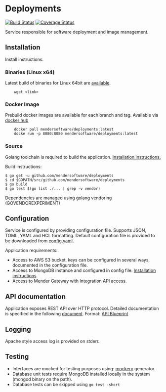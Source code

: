 # Deployments
[![Build Status](https://travis-ci.com/mendersoftware/deployments.svg?token=rx8YqsZ2ZyaopcMPmDmo&branch=master)](https://travis-ci.com/mendersoftware/deployments)
[![Coverage Status](https://coveralls.io/repos/github/mendersoftware/deployments/badge.svg?branch=master&t=n7mVVE)](https://coveralls.io/github/mendersoftware/deployments?branch=master)

Service responsible for software deployment and image management.

## Installation

Install instructions.

### Binaries (Linux x64)

Latest build of binaries for Linux 64bit are [available](LINK).

```
    wget <link>
```
    
### Docker Image

Prebuild docker images are available for each branch and tag. Available via [docker hub](https://hub.docker.com/r/mendersoftware/deployments/)

```
    docker pull mendersoftware/deployments:latest
    docke run -p 8080:8080 mendersoftware/deployments:latest 
```

### Source

Golang toolchain is required to build the application. [Installation instructions.](https://golang.org/doc/install)

Build instructions:

```
$ go get -u github.com/mendersoftware/deployments
$ cd $GOPATH/src/github.com/mendersoftware/deployments
$ go build
$ go test $(go list ./... | grep -v vendor)
```

Dependencies are managed using golang vendoring (GOVENDOREXPERIMENT)

## Configuration

Service is configured by providing configuration file. Supports JSON, TOML, YAML and HCL formatting.
Default configuration file is provided to be downloaded from [config.yaml](https://github.com/mendersoftware/deployments/blob/master/config.yaml).

Application requirements:
* Access to AWS S3 bucket, keys can be configured in several ways, documented in the configuration file.
* Access to MongoDB instance and configured in config file. [Installation instructions](https://www.mongodb.org/downloads#)
* Access to Mender Gateway with Integration API access.

## API documentation

Application exposes REST API over HTTP protocol. Detailed documentation is specified in the following [document](https://github.com/mendersoftware/deployments/blob/master/docs/api_spec.md).
Format: [API Blueprint](https://apiblueprint.org)


## Logging

Apache style access log is provided on stderr.

## Testing

* Interfaces are mocked for testing purposes using: [mockery](https://github.com/vektra/mockery) generator.
* Database unit tests require MongoDB installed locally in the system (mongod binary on the path).
* Database tests can be skipped using `go test -short`